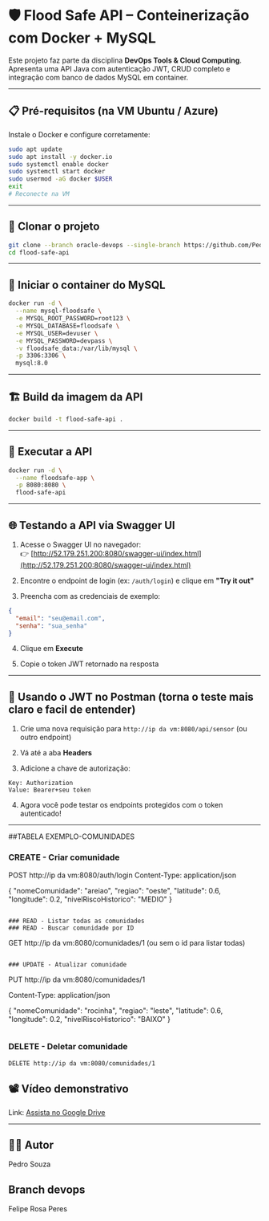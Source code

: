 
# 🛡️ Flood Safe API – Conteinerização com Docker + MySQL

Este projeto faz parte da disciplina **DevOps Tools & Cloud Computing**. Apresenta uma API Java com autenticação JWT, CRUD completo e integração com banco de dados MySQL em container.

---

## 📋 Pré-requisitos (na VM Ubuntu / Azure)

Instale o Docker e configure corretamente:

```bash
sudo apt update
sudo apt install -y docker.io
sudo systemctl enable docker
sudo systemctl start docker
sudo usermod -aG docker $USER
exit
# Reconecte na VM
```

---

## 📁 Clonar o projeto

```bash
git clone --branch oracle-devops --single-branch https://github.com/PedroSouza1111/flood-safe-api.git
cd flood-safe-api
```

---

## 🧱 Iniciar o container do MySQL

```bash
docker run -d \
  --name mysql-floodsafe \
  -e MYSQL_ROOT_PASSWORD=root123 \
  -e MYSQL_DATABASE=floodsafe \
  -e MYSQL_USER=devuser \
  -e MYSQL_PASSWORD=devpass \
  -v floodsafe_data:/var/lib/mysql \
  -p 3306:3306 \
  mysql:8.0
```

---

## 🏗 Build da imagem da API

```bash
docker build -t flood-safe-api .
```

---

## 🚀 Executar a API

```bash
docker run -d \
  --name floodsafe-app \
  -p 8080:8080 \
  flood-safe-api
```

---

## 🌐 Testando a API via Swagger UI

1. Acesse o Swagger UI no navegador:  
   👉 [http://52.179.251.200:8080/swagger-ui/index.html](http://52.179.251.200:8080/swagger-ui/index.html)

2. Encontre o endpoint de login (ex: `/auth/login`) e clique em **"Try it out"**

3. Preencha com as credenciais de exemplo:
```json
{
  "email": "seu@email.com",
  "senha": "sua_senha"
}
```

4. Clique em **Execute**

5. Copie o token JWT retornado na resposta

---

## 🔐 Usando o JWT no Postman (torna o teste mais claro e facil de entender)

1. Crie uma nova requisição para `http://ip da vm:8080/api/sensor` (ou outro endpoint)

2. Vá até a aba **Headers**

3. Adicione a chave de autorização:

```
Key: Authorization
Value: Bearer+seu token
```

4. Agora você pode testar os endpoints protegidos com o token autenticado!

---

##TABELA EXEMPLO-COMUNIDADES

### CREATE - Criar comunidade

POST http://ip da vm:8080/auth/login
Content-Type: application/json

{
  "nomeComunidade": "areiao",
  "regiao": "oeste",
  "latitude": 0.6,
  "longitude": 0.2,
  "nivelRiscoHistorico": "MEDIO"
}
```

### READ - Listar todas as comunidades
### READ - Buscar comunidade por ID
```
GET http://ip da vm:8080/comunidades/1  (ou sem o id para listar todas)

```

### UPDATE - Atualizar comunidade
```
PUT http://ip da vm:8080/comunidades/1

Content-Type: application/json

{
  "nomeComunidade": "rocinha",
  "regiao": "leste",
  "latitude": 0.6,
  "longitude": 0.2,
  "nivelRiscoHistorico": "BAIXO"
}
```
```

### DELETE - Deletar comunidade
```
DELETE http://ip da vm:8080/comunidades/1

```


## 📽 Vídeo demonstrativo

Link: [Assista no Google Drive](https://drive.google.com/file/d/1c5eUYEwbCcpe8ZPj_0tnM0D_4BPn9tSO/view?usp=sharing)

---

## 👨‍💻 Autor
Pedro Souza
## Branch devops
Felipe Rosa Peres  

